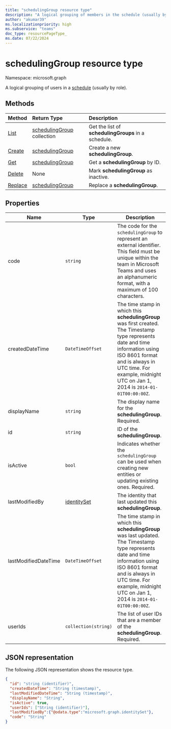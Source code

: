 ```yaml
---
title: "schedulingGroup resource type"
description: "A logical grouping of members in the schedule (usually by role)."
author: "akumar39"
ms.localizationpriority: high
ms.subservice: "teams"
doc_type: resourcePageType_
ms.date: 07/22/2024
---
```


# schedulingGroup resource type

Namespace: microsoft.graph

A logical grouping of users in a [schedule](schedule.md) (usually by role). 

## Methods

| Method       | Return Type  |Description|
|:---------------|:--------|:----------|
|[List](../api/schedule-list-schedulinggroups.md) | [schedulingGroup](schedulinggroup.md) collection | Get the list of **schedulingGroups** in a schedule.|
|[Create](../api/schedule-post-schedulinggroups.md) | [schedulingGroup](schedulinggroup.md) | Create a new **schedulingGroup**.|
|[Get](../api/schedulinggroup-get.md) | [schedulingGroup](schedulinggroup.md) | Get a **schedulingGroup** by ID.|
|[Delete](../api/schedulinggroup-delete.md) | None | Mark **schedulingGroup** as inactive.|
|[Replace](../api/schedulinggroup-put.md) | [schedulingGroup](schedulinggroup.md) | Replace a **schedulingGroup**.|

## Properties
|Name          |Type           |Description                                                                                 |
|--------------|---------------|--------------------------------------------------------------------------------------------|
| code          | `string`                      | The code for the `schedulingGroup` to represent an external identifier. This field must be unique within the team in Microsoft Teams and uses an alphanumeric format, with a maximum of 100 characters. |
| createdDateTime		|`DateTimeOffset`        |The time stamp in which this **schedulingGroup** was first created. The Timestamp type represents date and time information using ISO 8601 format and is always in UTC time. For example, midnight UTC on Jan 1, 2014 is `2014-01-01T00:00:00Z`. |
| displayName   | `string`      | The display name for the **schedulingGroup**. Required. |
| id			| `string`      |ID of the **schedulingGroup**.|
| isActive 			|`bool`      | Indicates whether the `schedulingGroup` can be used when creating new entities or updating existing ones. Required. |
| lastModifiedBy		| [identitySet](identityset.md) |The identity that last updated this **schedulingGroup**.|
| lastModifiedDateTime		|`DateTimeOffset`        |The time stamp in which this **schedulingGroup** was last updated. The Timestamp type represents date and time information using ISO 8601 format and is always in UTC time. For example, midnight UTC on Jan 1, 2014 is `2014-01-01T00:00:00Z`. |
| userIds 		| `collection(string)`    |  The list of user IDs that are a member of the **schedulingGroup**. Required. |
## JSON representation

The following JSON representation shows the resource type.

<!-- {
  "blockType": "resource",
  "keyProperty": "id",
  "@odata.type": "microsoft.graph.schedulingGroup",
  "baseType": "microsoft.graph.changeTrackedEntity"
}-->

```json
{
  "id": "string (identifier)",
  "createdDateTime": "String (timestamp)",
  "lastModifiedDateTime": "String (timestamp)",
  "displayName": "String",
  "isActive": true,
  "userIds": ["String (identifier)"],
  "lastModifiedBy":{"@odata.type":"microsoft.graph.identitySet"},
  "code": "String"  
}
```


<!-- uuid: 8fcb5dbc-d5aa-4681-8e31-b001d5168d79
2015-10-25 14:57:30 UTC -->
<!--
{
  "type": "#page.annotation",
  "description": "schedulingGroup resource",
  "keywords": "",
  "section": "documentation",
  "tocPath": "",
  "suppressions": []
}
-->

